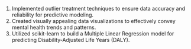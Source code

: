 1. Implemented outlier treatment techniques to ensure data accuracy and reliability for predictive modeling.
2. Created visually appealing data visualizations to effectively convey mental health trends and patterns.
3. Utilized scikit-learn to build a Multiple Linear Regression model for predicting Disability-Adjusted Life Years (DALY).
